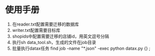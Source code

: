# 使用手册
 1. 在reader.txt配置需要迁移的数据库
 2. writer.txt配置需要目标库
 3. shopids中配置需要迁移的店铺id，用英文逗号分隔
 4. 执行sh data_tool.sh，生成的文件在job目录
 5. 批量执行datax任务 find job -name "*.json" -exec python datax.py {} \;